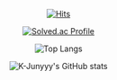 <div align=center>
  
[![Hits](https://hits.seeyoufarm.com/api/count/incr/badge.svg?url=https%3A%2F%2Fgithub.com%2Fcyccc95&count_bg=%2379C83D&title_bg=%23555555&icon=&icon_color=%23E7E7E7&title=hits&edge_flat=false)](https://hits.seeyoufarm.com)

[![Solved.ac Profile](http://mazassumnida.wtf/api/generate_badge?boj=cyccc95)](https://solved.ac/cyccc95)

![Top Langs](https://github-readme-stats.vercel.app/api/top-langs/?username=cyccc95&layout=compact)

![K-Junyyy's GitHub stats](https://github-readme-stats.vercel.app/api?username=cyccc95&show_icons=true)

</div>
